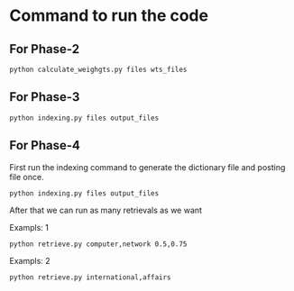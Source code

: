# Command to run the code

## For Phase-2
```
python calculate_weighgts.py files wts_files
```

## For Phase-3
```
python indexing.py files output_files
```

## For Phase-4
First run the indexing command to generate the dictionary file and posting file once.
```
python indexing.py files output_files
```
After that we can run as many retrievals as we want

Exampls: 1
```
python retrieve.py computer,network 0.5,0.75
```
Exampls: 2
```
python retrieve.py international,affairs
```